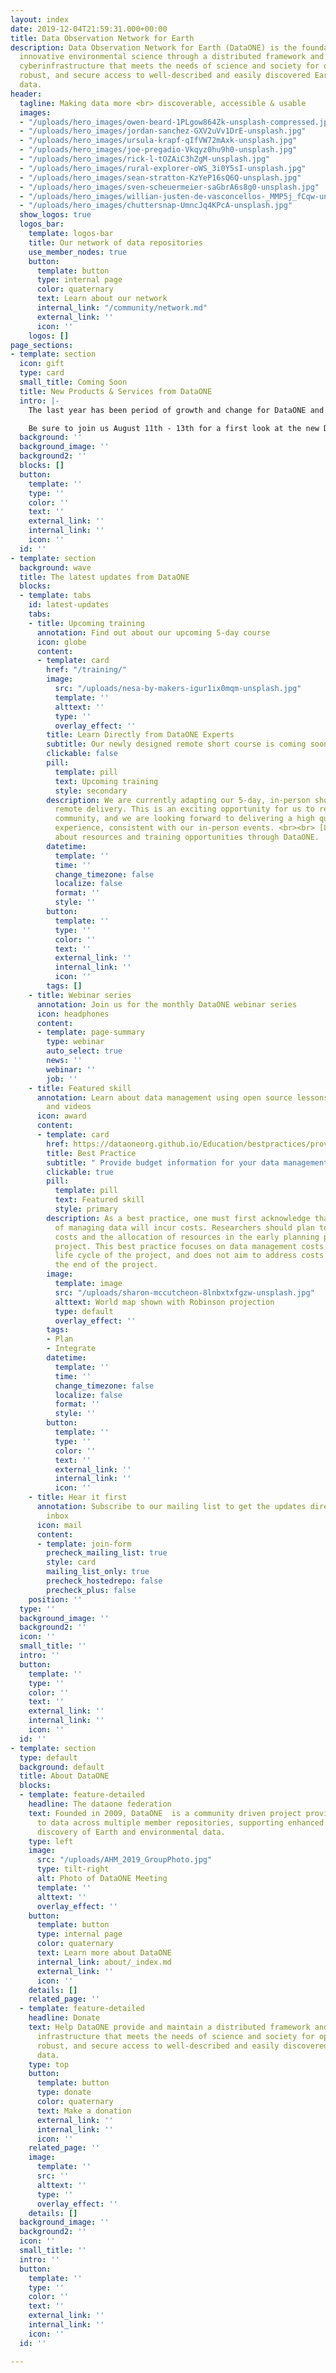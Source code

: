 ```yaml
---
layout: index
date: 2019-12-04T21:59:31.000+00:00
title: Data Observation Network for Earth
description: Data Observation Network for Earth (DataONE) is the foundation of new
  innovative environmental science through a distributed framework and sustainable
  cyberinfrastructure that meets the needs of science and society for open, persistent,
  robust, and secure access to well-described and easily discovered Earth observational
  data.
header:
  tagline: Making data more <br> discoverable, accessible & usable
  images:
  - "/uploads/hero_images/owen-beard-1PLgow864Zk-unsplash-compressed.jpg"
  - "/uploads/hero_images/jordan-sanchez-GXV2uVv1DrE-unsplash.jpg"
  - "/uploads/hero_images/ursula-krapf-qIfVW72mAxk-unsplash.jpg"
  - "/uploads/hero_images/joe-pregadio-Vkqyz0hu9h0-unsplash.jpg"
  - "/uploads/hero_images/rick-l-tOZAiC3hZgM-unsplash.jpg"
  - "/uploads/hero_images/rural-explorer-oWS_3i0Y5sI-unsplash.jpg"
  - "/uploads/hero_images/sean-stratton-KzYeP16sQ6Q-unsplash.jpg"
  - "/uploads/hero_images/sven-scheuermeier-saGbrA6s8g0-unsplash.jpg"
  - "/uploads/hero_images/willian-justen-de-vasconcellos-_MMP5j_fCqw-unsplash.jpg"
  - "/uploads/hero_images/chuttersnap-UmncJq4KPcA-unsplash.jpg"
  show_logos: true
  logos_bar:
    template: logos-bar
    title: Our network of data repositories
    use_member_nodes: true
    button:
      template: button
      type: internal page
      color: quaternary
      text: Learn about our network
      internal_link: "/community/network.md"
      external_link: ''
      icon: ''
    logos: []
page_sections:
- template: section
  icon: gift
  type: card
  small_title: Coming Soon
  title: New Products & Services from DataONE
  intro: |-
    The last year has been period of growth and change for DataONE and we are excited to announce new Products and Services aligned with community needs. These opportunities will be introduced during the plenary sessions at our upcoming DataONE Community Meeting, which will also feature focussed workshops exploring implementation and use.

    Be sure to join us August 11th - 13th for a first look at the new DataONE.
  background: ''
  background_image: ''
  background2: ''
  blocks: []
  button:
    template: ''
    type: ''
    color: ''
    text: ''
    external_link: ''
    internal_link: ''
    icon: ''
  id: ''
- template: section
  background: wave
  title: The latest updates from DataONE
  blocks:
  - template: tabs
    id: latest-updates
    tabs:
    - title: Upcoming training
      annotation: Find out about our upcoming 5-day course
      icon: globe
      content:
      - template: card
        href: "/training/"
        image:
          src: "/uploads/nesa-by-makers-igur1ix0mqm-unsplash.jpg"
          template: ''
          alttext: ''
          type: ''
          overlay_effect: ''
        title: Learn Directly from DataONE Experts
        subtitle: Our newly designed remote short course is coming soon
        clickable: false
        pill:
          template: pill
          text: Upcoming training
          style: secondary
        description: We are currently adapting our 5-day, in-person short course for
          remote delivery. This is an exciting opportunity for us to reach a broad
          community, and we are looking forward to delivering a high quality learning
          experience, consistent with our in-person events. <br><br> [Learn more](/training/)
          about resources and training opportunities through DataONE.
        datetime:
          template: ''
          time: ''
          change_timezone: false
          localize: false
          format: ''
          style: ''
        button:
          template: ''
          type: ''
          color: ''
          text: ''
          external_link: ''
          internal_link: ''
          icon: ''
        tags: []
    - title: Webinar series
      annotation: Join us for the monthly DataONE webinar series
      icon: headphones
      content:
      - template: page-summary
        type: webinar
        auto_select: true
        news: ''
        webinar: ''
        job: ''
    - title: Featured skill
      annotation: Learn about data management using open source lessons, best practices,
        and videos
      icon: award
      content:
      - template: card
        href: https://dataoneorg.github.io/Education/bestpractices/provide-budget-information
        title: Best Practice
        subtitle: " Provide budget information for your data management plan"
        clickable: true
        pill:
          template: pill
          text: Featured skill
          style: primary
        description: As a best practice, one must first acknowledge that the process
          of managing data will incur costs. Researchers should plan to address these
          costs and the allocation of resources in the early planning phases of the
          project. This best practice focuses on data management costs during the
          life cycle of the project, and does not aim to address costs of data beyond
          the end of the project.
        image:
          template: image
          src: "/uploads/sharon-mccutcheon-8lnbxtxfgzw-unsplash.jpg"
          alttext: World map shown with Robinson projection
          type: default
          overlay_effect: ''
        tags:
        - Plan
        - Integrate
        datetime:
          template: ''
          time: ''
          change_timezone: false
          localize: false
          format: ''
          style: ''
        button:
          template: ''
          type: ''
          color: ''
          text: ''
          external_link: ''
          internal_link: ''
          icon: ''
    - title: Hear it first
      annotation: Subscribe to our mailing list to get the updates directly in your
        inbox
      icon: mail
      content:
      - template: join-form
        precheck_mailing_list: true
        style: card
        mailing_list_only: true
        precheck_hostedrepo: false
        precheck_plus: false
    position: ''
  type: ''
  background_image: ''
  background2: ''
  icon: ''
  small_title: ''
  intro: ''
  button:
    template: ''
    type: ''
    color: ''
    text: ''
    external_link: ''
    internal_link: ''
    icon: ''
  id: ''
- template: section
  type: default
  background: default
  title: About DataONE
  blocks:
  - template: feature-detailed
    headline: The dataone federation
    text: Founded in 2009, DataONE  is a community driven project providing access
      to data across multiple member repositories, supporting enhanced search and
      discovery of Earth and environmental data.
    type: left
    image:
      src: "/uploads/AHM_2019_GroupPhoto.jpg"
      type: tilt-right
      alt: Photo of DataONE Meeting
      template: ''
      alttext: ''
      overlay_effect: ''
    button:
      template: button
      type: internal page
      color: quaternary
      text: Learn more about DataONE
      internal_link: about/_index.md
      external_link: ''
      icon: ''
    details: []
    related_page: ''
  - template: feature-detailed
    headline: Donate
    text: Help DataONE provide and maintain a distributed framework and sustainable
      infrastructure that meets the needs of science and society for open, persistent,
      robust, and secure access to well-described and easily discovered Earth observational
      data.
    type: top
    button:
      template: button
      type: donate
      color: quaternary
      text: Make a donation
      external_link: ''
      internal_link: ''
      icon: ''
    related_page: ''
    image:
      template: ''
      src: ''
      alttext: ''
      type: ''
      overlay_effect: ''
    details: []
  background_image: ''
  background2: ''
  icon: ''
  small_title: ''
  intro: ''
  button:
    template: ''
    type: ''
    color: ''
    text: ''
    external_link: ''
    internal_link: ''
    icon: ''
  id: ''

---
```

